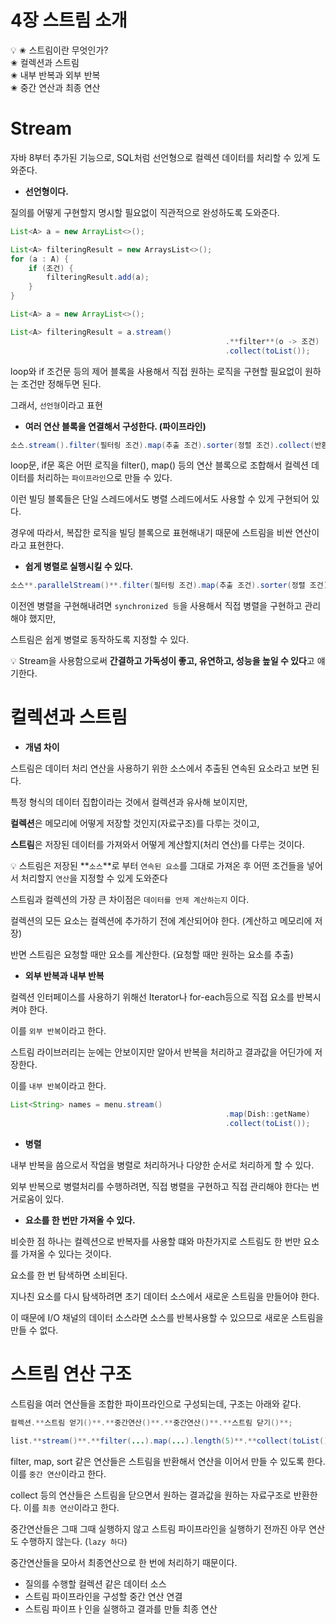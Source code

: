 # 4장 스트림 소개


💡 ✬ 스트림이란 무엇인가?  
✬ 컬렉션과 스트림  
✬ 내부 반복과 외부 반복  
✬ 중간 연산과 최종 연산


# Stream

자바 8부터 추가된 기능으로,  SQL처럼 선언형으로 컬렉션 데이터를 처리할 수 있게 도와준다.

- **선언형이다.**

질의를 어떻게 구현할지 명시할 필요없이 직관적으로 완성하도록 도와준다.

```java
List<A> a = new ArrayList<>();

List<A> filteringResult = new ArraysList<>();
for (a : A) {
	if (조건) {
		filteringResult.add(a);
	}
}
```

```java
List<A> a = new ArrayList<>();

List<A> filteringResult = a.stream()
												.**filter**(o -> 조건)
												.collect(toList());
```

loop와 if 조건문 등의 제어 블록을 사용해서 직접 원하는 로직을 구현할 필요없이 원하는 조건만 정해두면 된다.

그래서, `선언형`이라고 표현

- **여러 연산 블록을 연결해서 구성한다. (파이프라인)**

```java
소스.stream().filter(필터링 조건).map(추출 조건).sorter(정렬 조건).collect(반환하려는 return type)
```

loop문, if문 혹은 어떤 로직을 filter(), map() 등의 연산 블록으로 조합해서 컬렉션 데이터를 처리하는 `파이프라인`으로 만들 수 있다.

이런 빌딩 블록들은 단일 스레드에서도 병렬 스레드에서도 사용할 수 있게 구현되어 있다.

경우에 따라서, 복잡한 로직을 빌딩 블록으로 표현해내기 때문에 스트림을 비싼 연산이라고 표현한다.

- **쉽게 병렬로 실행시킬 수 있다.**

```java
소스**.parallelStream()**.filter(필터링 조건).map(추출 조건).sorter(정렬 조건).collect(반환하려는 return type)
```

이전엔 병렬을 구현해내려면 `synchronized 등`을 사용해서 직접 병렬을 구현하고 관리해야 했지만, 

스트림은 쉽게 병렬로 동작하도록 지정할 수 있다.

💡 Stream을 사용함으로써 **간결하고 가독성이 좋고, 유연하고, 성능을 높일 수 있다**고 얘기한다.


# 컬렉션과 스트림

- **개념 차이**

스트림은 데이터 처리 연산을 사용하기 위한 소스에서 추출된 연속된 요소라고 보면 된다.

특정 형식의 데이터 집합이라는 것에서 컬렉션과 유사해 보이지만,

**컬렉션**은 메모리에 어떻게 저장할 것인지(자료구조)를 다루는 것이고, 

**스트림**은 저장된 데이터를 가져와서 어떻게 계산할지(처리 연산)를 다루는 것이다.


💡 스트림은 저장된 **`소스`**로 부터 `연속된 요소`를 그대로 가져온 후 어떤 조건들을 넣어서 처리할지 `연산`을 지정할 수 있게 도와준다


스트림과 컬렉션의 가장 큰 차이점은 `데이터를 언제 계산하는지` 이다.

컬렉션의 모든 요소는 컬렉션에 추가하기 전에 계산되어야 한다. (계산하고 메모리에 저장)

반면 스트림은 요청할 때만 요소를 계산한다. (요청할 때만 원하는 요소를 추출)

- **외부 반복과 내부 반복**

컬렉션 인터페이스를 사용하기 위해선 Iterator나 for-each등으로 직접 요소를 반복시켜야 한다.

이를 `외부 반복`이라고 한다.

스트림 라이브러리는 눈에는 안보이지만 알아서 반복을 처리하고 결과값을 어딘가에 저장한다.

이를 `내부 반복`이라고 한다.

```java
List<String> names = menu.stream()
												.map(Dish::getName)
												.collect(toList());
```

- **병렬**

내부 반복을 씀으로서 작업을 병렬로 처리하거나 다양한 순서로 처리하게 할 수 있다.

외부 반복으로 병렬처리를 수행하려면, 직접 병렬을 구현하고 직접 관리해야 한다는 번거로움이 있다.

- **요소를 한 번만 가져올 수 있다.**

비슷한 점 하나는 컬렉션으로 반복자를 사용할 떄와 마찬가지로 스트림도 한 번만 요소를 가져올 수 있다는 것이다.

요소를 한 번 탐색하면 소비된다.

지나친 요소를 다시 탐색하려면 초기 데이터 소스에서 새로운 스트림을 만들어야 한다.

이 때문에 I/O 채널의 데이터 소스라면 소스를 반복사용할 수 있으므로 새로운 스트림을 만들 수 없다.

# 스트림 연산 구조

스트림을 여러 연산들을 조합한 파이프라인으로 구성되는데, 구조는 아래와 같다.

```java
컬렉션.**스트림 얻기()**.**중간연산()**.**중간연산()**.**스트림 닫기()**;

list.**stream()**.**filter(...).map(...).length(5)**.**collect(toList())**;
```

filter, map, sort 같은 연산들은 스트림을 반환해서 연산을 이어서 만들 수 있도록 한다. 이를 `중간 연산`이라고 한다.

collect 등의 연산들은 스트림을 닫으면서 원하는 결과값을 원하는 자료구조로 반환한다. 이를 `최종 연산`이라고 한다.

중간연산들은 그때 그때 실행하지 않고 스트림 파이프라인을 실행하기 전까진 아무 연산도 수행하지 않는다. (`lazy 하다`)

중간연산들을 모아서 최종연산으로 한 번에 처리하기 때문이다.

- 질의를 수행할 컬렉션 같은 데이터 소스
- 스트림 파이프라인을 구성할 중간 연산 연결
- 스트림 파이프ㅏ인을 실행하고 결과를 만들 최종 연산
